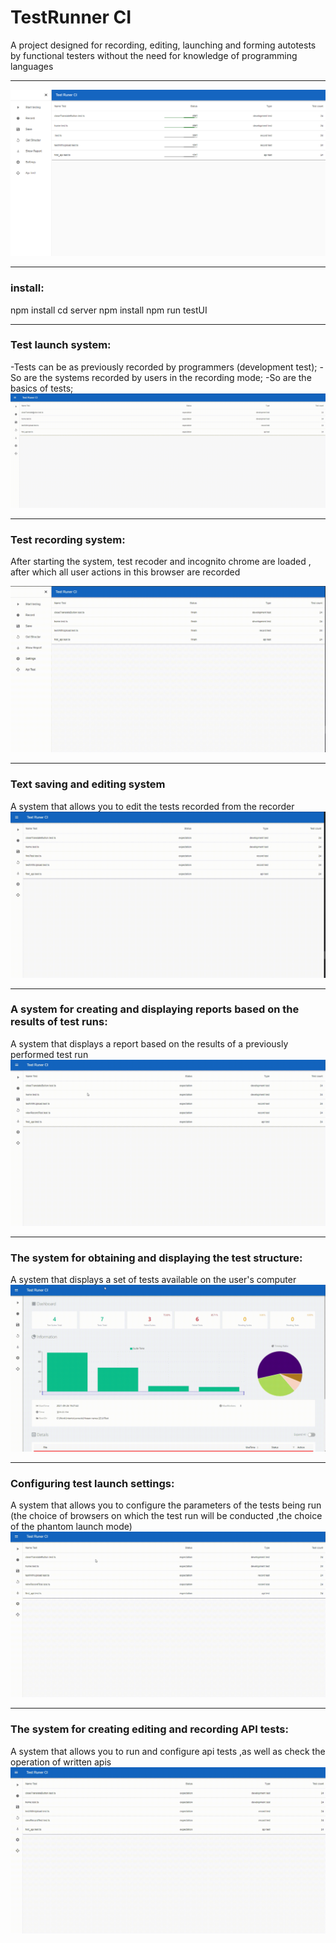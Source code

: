# TestRunner CI

A project designed for recording, editing, launching and forming autotests by functional testers without the need for knowledge of programming languages
___
![](readme/mainView.png)
___
### install:
npm install
cd server
npm install
npm run testUI
___
### Test launch system:
-Tests can be as previously recorded by programmers (development test);
-So are the systems recorded by users in the recording mode;
-So are the basics of tests;
![](readme/startTest.gif)
___
### Test recording system:
After starting the system, test recoder and incognito chrome are loaded ,
after which all user actions in this browser are recorded

![](readme/recordTest.gif)
___
### Text saving and editing system
A system that allows you to edit the tests recorded from the recorder
![](readme/writeTest.gif)
___
### A system for creating and displaying reports based on the results of test runs:
A system that displays a report based on the results of a previously performed test run
![](readme/showReport.gif)
___
### The system for obtaining and displaying the test structure:
A system that displays a set of tests available on the user's computer
![](readme/getStructure.gif)
___
### Configuring test launch settings:
A system that allows you to configure the parameters of the tests being run 
(the choice of browsers on which the test run will be conducted ,the choice of the phantom launch mode)
![](readme/saveSettings.gif)
___
### The system for creating editing and recording API tests:
A system that allows you to run and configure api tests ,as well as check the operation of written apis
![](readme/apiEditor.gif)